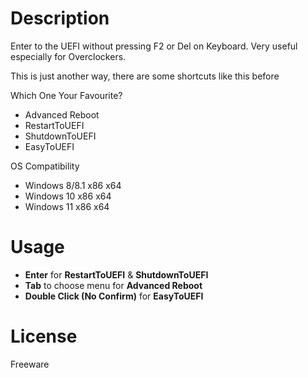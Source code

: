 # Description

Enter to the UEFI without pressing F2 or Del on Keyboard. Very useful especially for Overclockers.

This is just another way, there are some shortcuts like this before

Which One Your Favourite?
- Advanced Reboot
- RestartToUEFI
- ShutdownToUEFI
- EasyToUEFI

OS Compatibility

- Windows 8/8.1 x86 x64
- Windows 10 x86 x64
- Windows 11 x86 x64

# Usage

- __Enter__ for __RestartToUEFI__ & __ShutdownToUEFI__
- __Tab__ to choose menu for __Advanced Reboot__
- __Double Click (No Confirm)__ for __EasyToUEFI__

# License
Freeware

